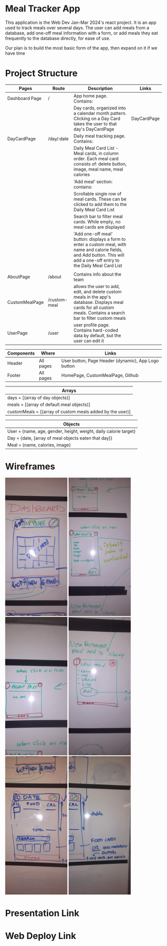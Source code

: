 # Meal Tracker App

This application is the Web Dev Jan-Mar 2024's react project. It is an app used to track meals over several days. The user can add meals from a database, add one-off meal information with a form, or add meals they eat frequently to the database directly, for ease of use.

Our plan is to build the most basic form of the app, then expand on it if we have time


 Project Structure
===================

| Pages | Route | Description | Links |
| --- | --- | --- | --- |
| Dashboard Page | / | App home page. Contains:
|   |   | Day cards, organized into a calendar month pattern. Clicking on a Day Card takes the user to that day's DayCardPage | DayCardPage
| DayCardPage | /day/:date | Daily meal tracking page. Contains:
|   |   | Daily Meal Card List - Meal cards, in column order. Each meal card consists of: delete button, image, meal name, meal calories | |
|   |   | 'Add meal' section: contains: |   |
|   |   | Scrollable single row of meal cards. These can be clicked to add them to the Daily Meal Card List |   |
|   |   | Search bar to filter meal cards. While empty, no meal cards are displayed |   |
|   |   | 'Add one-off meal' button: displays a form to enter a custom meal, with name and calorie fields, and Add button. This will add a one-off entry to the Daily Meal Card List |   |
|   |   |   |   |
| AboutPage | /about | Contains info about the team |   |
| CustomMealPage | /custom-meal | allows the user to add, edit, and delete custom meals in the app's database. Displays meal cards for all custom meals. Contains a search bar to filter custom meals |   |
| UserPage | /user | user profile page. Contains hard-coded data by default, but the user can edit it |   |

| Components | Where | Links |
| --- | --- | --- |
| Header | All pages | User button, Page Header (dynamic), App Logo button | UserPage, AboutPage |
| Footer | All pages | HomePage, CustomMealPage, Github |

| Arrays |
| --- |
| days = [(array of day objects)] |
| meals = [(array of default meal objects)] |
| customMeals = [(array of custom meals added by the user)]

| Objects |
| --- |
| User = {name, age, gender, height, weight, daily calorie target} |
| Day = {date, [array of meal objects eaten that day]} |
| Meal = {name, calories, image} |

Wireframes
==========

<img src="./src/assets/readMeAssets/IHP2-MT-WF-DashBoard.jpg" alt="Dashboard wireframe" width="200px">
<img src="src\assets\readMeAssets\IHP2-MT-WF-UserProfile.jpg" alt="User page wireframe" width="200px">
<img src="src\assets\readMeAssets\IHP2-MT-WF-About.jpg" alt="About page wireframe" width="200px">
<img src="src\assets\readMeAssets\IHP2-MT-WF-CustomMeal.jpg" alt="Add custom meal wireframe" width="200px">
<img src="src\assets\readMeAssets\IHP2-MT-WF-AddMeals-00.jpg" alt="Add meal wireframe 1" width="200px">
<img src="src\assets\readMeAssets\IHP2-MT-WF-AddMeals-01.jpg" alt="Add meal wireframe 2" width="200px">


Presentation Link
=================


Web Deploy Link
===============